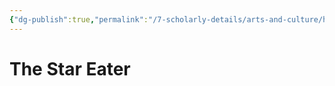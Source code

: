 ```yaml
---
{"dg-publish":true,"permalink":"/7-scholarly-details/arts-and-culture/history/historic-figures/the-star-eater/","noteIcon":""}
---
```


# The Star Eater
